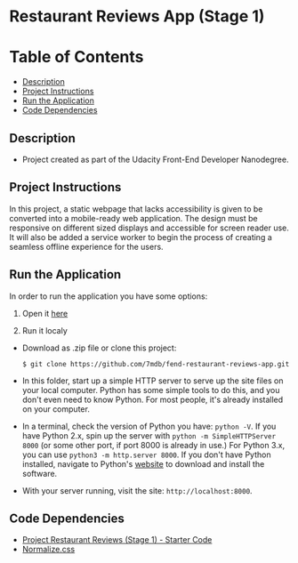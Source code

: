# Restaurant Reviews App (Stage 1)

# Table of Contents

- [Description](#description)
- [Project Instructions](#project-instructions)
- [Run the Application](#run-the-application)
- [Code Dependencies](#code-dependencies)

## Description

- Project created as part of the Udacity Front-End Developer Nanodegree.

## Project Instructions

In this project, a static webpage that lacks accessibility is given to be converted into a mobile-ready web application. The design must be responsive on different sized displays and accessible for screen reader use. It will also be added a service worker to begin the process of creating a seamless offline experience for the users.

## Run the Application

In order to run the application you have some options:

1. Open it [here](https://7mdb.github.io/fend-restaurant-reviews-app/)

2. Run it localy

- Download as .zip file or clone this project:

  ```
  $ git clone https://github.com/7mdb/fend-restaurant-reviews-app.git
  ```

- In this folder, start up a simple HTTP server to serve up the site files on your local computer. Python has some simple tools to do this, and you don't even need to know Python. For most people, it's already installed on your computer.

- In a terminal, check the version of Python you have: `python -V`. If you have Python 2.x, spin up the server with `python -m SimpleHTTPServer 8000` (or some other port, if port 8000 is already in use.) For Python 3.x, you can use `python3 -m http.server 8000`. If you don't have Python installed, navigate to Python's [website](https://www.python.org/) to download and install the software.

- With your server running, visit the site: `http://localhost:8000`.

## Code Dependencies

- [Project Restaurant Reviews (Stage 1) - Starter Code](https://github.com/udacity/mws-restaurant-stage-1)
- [Normalize.css](https://necolas.github.io/normalize.css/)
